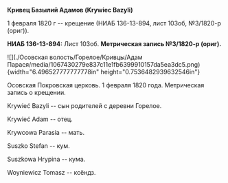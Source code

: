 **Кривец Базылий Адамов (Krywiec Bazyli)**

1 февраля 1820 г -- крещение (НИАБ 136-13-894, лист 103об, №3/1820-р
(ориг)).

**НИАБ 136-13-894:** Лист 103об. **Метрическая запись №3/1820-р
(ориг).**

![](./Осовская волость/Горелое/Кривцы/Адам Парася/media/1067430279e837c11e1fb6399910157da5ea3dc5.png){width="6.496527777777778in"
height="0.7536482939632546in"}

Осовская Покровская церковь. 1 февраля 1820 года. Метрическая запись о
крещении.

Krywieć Bazyli -- сын родителей с деревни Горелое.

Krywieć Adam -- отец.

Krywcowa Parasia -- мать.

Suszko Stefan -- кум.

Suszkowa Hrypina -- кума.

Woyniewicz Tomasz -- ксёндз.
